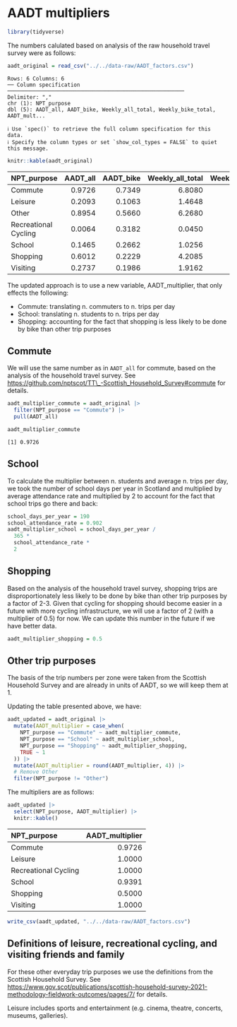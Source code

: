 # AADT multipliers

``` r
library(tidyverse)
```

The numbers calulated based on analysis of the raw household travel
survey were as follows:

``` r
aadt_original = read_csv("../../data-raw/AADT_factors.csv")
```

    Rows: 6 Columns: 6
    ── Column specification ────────────────────────────────────────────────────────
    Delimiter: ","
    chr (1): NPT_purpose
    dbl (5): AADT_all, AADT_bike, Weekly_all_total, Weekly_bike_total, AADT_mult...

    ℹ Use `spec()` to retrieve the full column specification for this data.
    ℹ Specify the column types or set `show_col_types = FALSE` to quiet this message.

``` r
knitr::kable(aadt_original)
```

| NPT_purpose          | AADT_all | AADT_bike | Weekly_all_total | Weekly_bike_total |
|:---------------------|---------:|----------:|-----------------:|------------------:|
| Commute              |   0.9726 |    0.7349 |           6.8080 |            5.1446 |
| Leisure              |   0.2093 |    0.1063 |           1.4648 |            0.7444 |
| Other                |   0.8954 |    0.5660 |           6.2680 |            3.9619 |
| Recreational Cycling |   0.0064 |    0.3182 |           0.0450 |            2.2274 |
| School               |   0.1465 |    0.2662 |           1.0256 |            1.8635 |
| Shopping             |   0.6012 |    0.2229 |           4.2085 |            1.5601 |
| Visiting             |   0.2737 |    0.1986 |           1.9162 |            1.3899 |

The updated approach is to use a new variable, AADT_multiplier, that
only effects the following:

- Commute: translating n. commuters to n. trips per day
- School: translating n. students to n. trips per day
- Shopping: accounting for the fact that shopping is less likely to be
  done by bike than other trip purposes

## Commute

We will use the same number as in `AADT_all` for commute, based on the
analysis of the household travel survey. See
https://github.com/nptscot/TT\_-Scottish_Household_Survey#commute for
details.

``` r
aadt_multiplier_commute = aadt_original |>
  filter(NPT_purpose == "Commute") |>
  pull(AADT_all)
```

``` r
aadt_multiplier_commute
```

    [1] 0.9726

## School

To calculate the multiplier between n. students and average n. trips per
day, we took the number of school days per year in Scotland and
multiplied by average attendance rate and multiplied by 2 to account for
the fact that school trips go there and back:

``` r
school_days_per_year = 190
school_attendance_rate = 0.902
aadt_multiplier_school = school_days_per_year /
  365 * 
  school_attendance_rate *
  2
```

## Shopping

Based on the analysis of the household travel survey, shopping trips are
disproportionately less likely to be done by bike than other trip
purposes by a factor of 2-3. Given that cycling for shopping should
become easier in a future with more cycling infrastructure, we will use
a factor of 2 (with a multiplier of 0.5) for now. We can update this
number in the future if we have better data.

``` r
aadt_multiplier_shopping = 0.5
```

## Other trip purposes

The basis of the trip numbers per zone were taken from the Scottish
Household Survey and are already in units of AADT, so we will keep them
at 1.

Updating the table presented above, we have:

``` r
aadt_updated = aadt_original |>
  mutate(AADT_multiplier = case_when(
    NPT_purpose == "Commute" ~ aadt_multiplier_commute,
    NPT_purpose == "School" ~ aadt_multiplier_school,
    NPT_purpose == "Shopping" ~ aadt_multiplier_shopping,
    TRUE ~ 1
  )) |>
  mutate(AADT_multiplier = round(AADT_multiplier, 4)) |>
  # Remove Other
  filter(NPT_purpose != "Other")
```

The multipliers are as follows:

``` r
aadt_updated |>
  select(NPT_purpose, AADT_multiplier) |>
  knitr::kable()
```

| NPT_purpose          | AADT_multiplier |
|:---------------------|----------------:|
| Commute              |          0.9726 |
| Leisure              |          1.0000 |
| Recreational Cycling |          1.0000 |
| School               |          0.9391 |
| Shopping             |          0.5000 |
| Visiting             |          1.0000 |

``` r
write_csv(aadt_updated, "../../data-raw/AADT_factors.csv")
```

## Definitions of leisure, recreational cycling, and visiting friends and family

For these other everyday trip purposes we use the definitions from the
Scottish Household Survey. See
https://www.gov.scot/publications/scottish-household-survey-2021-methodology-fieldwork-outcomes/pages/7/
for details.

Leisure includes sports and entertainment (e.g. cinema, theatre,
concerts, museums, galleries).
